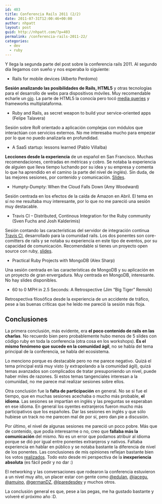 ```yaml
---
id: 403
title: Conferencia Rails 2011 (2/2)
date: 2011-07-31T12:00:46+00:00
author: nhpatt
layout: post
guid: http://nhpatt.com/?p=403
permalink: /conferencia-rails-2011-22/
categories:
  - dev
  - ruby
---
```

Y llega la segunda parte del post sobre la conferencia rails 2011. Al segundo día llegamos con sueño y nos esperaba lo siguiente:

  * Rails for mobile devices (Alberto Perdomo)

**Sesión analizando las posibilidades de Rails, HTML5** y otras tecnologías para el desarrollo de webs para dispositivos móviles. Muy recomendable echarle un [ojo](http://www.slideshare.net/alberto.perdomo/rails-for-mobile-devices-conferencia-rails-2011-8613648). La parte de HTML5 la conocía pero tocó [media queries](http://mediaqueri.es/) y frameworks multiplataforma.

  * Ruby and Rails, as secret weapon to build your service-oriented apps (Felipe Talavera)

Sesión sobre RoR orientado a aplicación complejas con módulos que interactúan con servicios externos. No me interesaba mucho para empezar por lo que no puedo analizarla en profundidad.

  * A SaaS startup: lessons learned (Pablo Villalba)

**Lecciones desde la experiencia** de un español en San Francisco. Muchas recomendaciones, centradas en métricas y cobro. Se notaba la experiencia de alguien que lleva tiempo luchando por su idea y su empresa y comenta lo que ha aprendido en el camino (a parte del nivel de inglés). Sin duda, de las mejores sesiones, por contenido y comunicación. [Slides](http://www.slideshare.net/michokest/saas-lessons-learned-8604397).

  * Humpty-Dumpty: When the Cloud Falls Down (Amy Woodward)

Sesión centrada en los efectos de la caída de Amazon en Abril. El tema en sí no me resultaba muy interesante, por lo que no me pareció una sesión muy destacable.

  * Travis CI &#8211; Distributed, Continous Integration for the Ruby community (Sven Fuchs and Josh Kalderimis)

Sesión contando las características del servidor de integración continua [Travis CI](https://travis-ci.org/), desarrollado para la comunidad rails. Los dos ponentes son core-comitters de rails y se notaba su experiencia en este tipo de eventos, por su capacidad de comunicación. Recomendable si tienes un proyecto open source con ruby, [slides](https://github.com/travis-ci/talk-2011-lyon).

  * Practical Ruby Projects with MongoDB (Alex Sharp)

Una sesión centrada en las características de MongoDB y su aplicación en un proyecto de gran envergadura. Muy centrada en MongoDB, interesante. No hay slides disponibles.

  * 60 to 0 MPH in 2.5 Seconds: A Retrospective (Jim &#8220;Big Tiger&#8221; Remsik)

Retrospectiva filosófica desde la experiencia de un accidente de tráfico, pese a las buenas críticas que he leído me pareció la sesión más floja.

## Conclusiones

La primera conclusión, más evidente, era **el poco contenido de rails en las charlas**. No recuerdo bien pero probablemente hubo menos de 5 slides con código ruby en toda la conferencia (otra cosa en los workshops). **Es el mismo fenómeno que sucede en la comunidad ágil**, no se habla del tema principal de la conferencia, se habla del ecosistema.

Lo menciono porque es destacable pero no me parece negativo. Quizá el tema principal está muy visto (y extrapolando a la comunidad ágil), quizá temas avanzados son complicados de tratar presuponiendo un nivel, puede haber miles de razones. Si estos temas tangenciales interesan a la comunidad, no me parece mal realizar sesiones sobre ellos.

Otra conclusión fue la **falta de participación** en general. No se si fue el tiempo, que en muchas sesiones acechaba o mucho más probable, **el idioma**. Las sesiones se impartían en inglés y las preguntas se esperaban en ese idioma. En general los oyentes extranjeros fueron mucho más participativos que los españoles. Dar las sesiones en inglés y que sólo hubiese un track no me parecen mal de por sí, pero dan pie a discusión.

Por último, el nivel de algunas sesiones me pareció un poco pobre. Más que de contenido, que podía interesarme o no, creo que **fallaba más la comunicación** del mismo. No es un error que podamos atribuir al idioma porque se dió por igual entre ponentes extranjeros y nativos. Faltaba experiencia en hablar en público y se notaba bastante la diferencia de nivel de los ponentes. Las conclusiones de mis opiniones reflejan bastante bien los votos [realizados](http://speakerrate.com/events/992-conferencia-rails-2011). Todo esto desde mi perspectiva de la **inexperiencia absoluta** (es fácil pedir y no dar :\)

El networking y las conversaciones que rodearon la conferencia estuvieron a un nivel muy alto, un placer estar con gente como [@edulan](https://twitter.com/), [@jacegu](https://twitter.com/jacegu), [@amuino](https://twitter.com/), [@germanDZ](https://twitter.com/), [@lparedesdev](https://twitter.com/) y muchos otros.

La conclusión general es que, pese a las pegas, me ha gustado bastante y volveré el próximo año :D.

